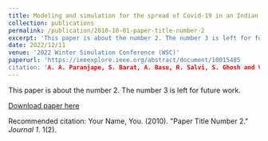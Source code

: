 ```yaml
---
title: Modeling and simulation for the spread of Covid-19 in an Indian city: A case study
collection: publications
permalink: /publication/2010-10-01-paper-title-number-2
excerpt: 'This paper is about the number 2. The number 3 is left for future work.'
date: 2022/12/11
venue: '2022 Winter Simulation Conference (WSC)'
paperurl: 'https://ieeexplore.ieee.org/abstract/document/10015485
citation: 'A. A. Paranjape, S. Barat, A. Basu, R. Salvi, S. Ghosh and V. Kulkarni, "MODELING AND SIMULATION FOR THE SPREAD OF COVID-19 IN AN INDIAN CITY: A CASE STUDY," <i> 2022 Winter Simulation Conference (WSC) </i>, Singapore, 2022, pp. 593-604, doi: 10.1109/WSC57314.2022.10015485.'
---
```

This paper is about the number 2. The number 3 is left for future work.

[Download paper here](http://academicpages.github.io/files/paper2.pdf)

Recommended citation: Your Name, You. (2010). "Paper Title Number 2." <i>Journal 1</i>. 1(2).
